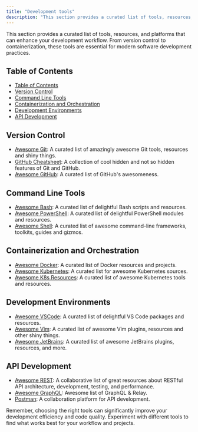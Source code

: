```yaml
---
title: "Development tools"
description: "This section provides a curated list of tools, resources, and platforms that can enhance your development workflow. From version control to containerization, these tools are essential for modern software development practices."
---
```


This section provides a curated list of tools, resources, and platforms that can enhance your development workflow. From version control to containerization, these tools are essential for modern software development practices.

## Table of Contents
- [Table of Contents](#table-of-contents)
- [Version Control](#version-control)
- [Command Line Tools](#command-line-tools)
- [Containerization and Orchestration](#containerization-and-orchestration)
- [Development Environments](#development-environments)
- [API Development](#api-development)

## Version Control

- <a href="https://github.com/dictcp/awesome-git" target="_blank" rel="noopener noreferrer">Awesome Git</a>: A curated list of amazingly awesome Git tools, resources and shiny things.
- <a href="https://github.com/tiimgreen/github-cheat-sheet" target="_blank" rel="noopener noreferrer">GitHub Cheatsheet</a>: A collection of cool hidden and not so hidden features of Git and GitHub.
- <a href="https://github.com/phillipadsmith/awesome-github" target="_blank" rel="noopener noreferrer">Awesome GitHub</a>: A curated list of GitHub's awesomeness.

## Command Line Tools

- <a href="https://github.com/awesome-lists/awesome-bash" target="_blank" rel="noopener noreferrer">Awesome Bash</a>: A curated list of delightful Bash scripts and resources.
- <a href="https://github.com/janikvonrotz/awesome-powershell" target="_blank" rel="noopener noreferrer">Awesome PowerShell</a>: A curated list of delightful PowerShell modules and resources.
- <a href="https://github.com/alebcay/awesome-shell" target="_blank" rel="noopener noreferrer">Awesome Shell</a>: A curated list of awesome command-line frameworks, toolkits, guides and gizmos.

## Containerization and Orchestration

- <a href="https://github.com/veggiemonk/awesome-docker" target="_blank" rel="noopener noreferrer">Awesome Docker</a>: A curated list of Docker resources and projects.
- <a href="https://github.com/ramitsurana/awesome-kubernetes" target="_blank" rel="noopener noreferrer">Awesome Kubernetes</a>: A curated list for awesome Kubernetes sources.
- <a href="https://github.com/tomhuang12/awesome-k8s-resources" target="_blank" rel="noopener noreferrer">Awesome K8s Resources</a>: A curated list of awesome Kubernetes tools and resources.

## Development Environments

- <a href="https://github.com/viatsko/awesome-vscode" target="_blank" rel="noopener noreferrer">Awesome VSCode</a>: A curated list of delightful VS Code packages and resources.
- <a href="https://github.com/akrawchyk/awesome-vim" target="_blank" rel="noopener noreferrer">Awesome Vim</a>: A curated list of awesome Vim plugins, resources and other shiny things.
- <a href="https://github.com/JetBrains/awesome-jetbrains" target="_blank" rel="noopener noreferrer">Awesome JetBrains</a>: A curated list of awesome JetBrains plugins, resources, and more.

## API Development

- <a href="https://github.com/marmelab/awesome-rest" target="_blank" rel="noopener noreferrer">Awesome REST</a>: A collaborative list of great resources about RESTful API architecture, development, testing, and performance.
- <a href="https://github.com/chentsulin/awesome-graphql" target="_blank" rel="noopener noreferrer">Awesome GraphQL</a>: Awesome list of GraphQL & Relay.
- <a href="https://www.postman.com/" target="_blank" rel="noopener noreferrer">Postman</a>: A collaboration platform for API development.


Remember, choosing the right tools can significantly improve your development efficiency and code quality. Experiment with different tools to find what works best for your workflow and projects.